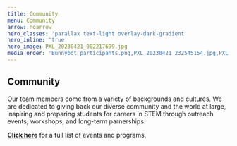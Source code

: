 ```yaml
---
title: Community
menu: Community
arrow: noarrow
hero_classes: 'parallax text-light overlay-dark-gradient'
hero_inline: 'true'
hero_image: PXL_20230421_002217699.jpg
media_order: 'Bunnybot participants.png,PXL_20230421_232545154.jpg,PXL_20230422_235348641.jpg,IMG_9861.jpg,PXL_20230421_002217699.jpg'
---
```


## **Community**

Our team members come from a variety of backgrounds and cultures. We are dedicated to giving back our diverse community and the world at large, inspiring and preparing students for careers in STEM through outreach events, workshops, and long-term parnerships.

**[Click here](/community)** for a full list of events and programs.
